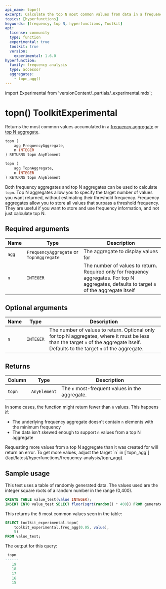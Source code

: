 ```yaml
---
api_name: topn()
excerpt: Calculate the top N most common values from data in a frequency or top N aggregate
topics: [hyperfunctions]
keywords: [frequency, top N, hyperfunctions, Toolkit]
api:
  license: community
  type: function
  experimental: true
  toolkit: true
  version:
    experimental: 1.6.0
hyperfunction:
  family: frequency analysis
  type: accessor
  aggregates:
    - topn_agg()
---
```


import Experimental from 'versionContent/_partials/_experimental.mdx';

# topn()  <tag type="toolkit">Toolkit</tag><tag type="experimental-toolkit">Experimental</tag>

Returns the most common values accumulated in a [frequency aggregate][freq_agg]
or [top N aggregate][topn_agg].

```sql
topn (
    agg FrequencyAggregate,
    n INTEGER
) RETURNS topn AnyElement
```

```sql
topn (
    agg TopnAggregate,
    n INTEGER
) RETURNS topn AnyElement
```

Both frequency aggregates and top N aggregates can be used to calculate `topn`.
Top N aggregates allow you to specify the target number of values you want
returned, without estimating their threshold frequency. Frequency aggregates
allow you to store all values that surpass a threshold frequency. They are
useful if you want to store and use frequency information, and not just
calculate top N.

<Experimental />

## Required arguments

|Name|Type|Description|
|-|-|-|
|`agg`|`FrequencyAggregate` or `TopnAggregate`|The aggregate to display values for|
|`n`|`INTEGER`|The number of values to return. Required only for frequency aggregates. For top N aggregates, defaults to target `n` of the aggregate itself|

## Optional arguments

|Name|Type|Description|
|-|-|-|
|`n`|`INTEGER`|The number of values to return. Optional only for top N aggregates, where it must be less than the target `n` of the aggregate itself. Defaults to the target `n` of the aggregate.|

## Returns

|Column|Type|Description|
|-|-|-|
|`topn`|`AnyElement`|The `n` most-frequent values in the aggregate.|

In some cases, the function might return fewer than `n` values. This happens if:

*   The underlying frequency aggregate doesn't contain `n` elements with the
  minimum frequency
*   The data isn't skewed enough to support `n` values from a top N aggregate

<highlight type="warning">
Requesting more values from a top N aggregate than it was created for will return an
error. To get more values, adjust the target `n` in
[`topn_agg`](/api/latest/hyperfunctions/frequency-analysis/topn_agg).
</highlight>

## Sample usage

This test uses a table of randomly generated data. The values used are the
integer square roots of a random number in the range (0,400).

```sql
CREATE TABLE value_test(value INTEGER);
INSERT INTO value_test SELECT floor(sqrt(random() * 400)) FROM generate_series(1,100000);
```

This returns the 5 most common values seen in the table:

```sql
SELECT toolkit_experimental.topn(
    toolkit_experimental.freq_agg(0.05, value), 
    5) 
FROM value_test;
```

The output for this query:

```sql
 topn 
------
   19
   18
   17
   16
   15
```

[freq_agg]: /api/:currentVersion:/hyperfunctions/frequency-analysis/freq_agg/
[topn_agg]: /api/:currentVersion:/hyperfunctions/frequency-analysis/topn_agg/
